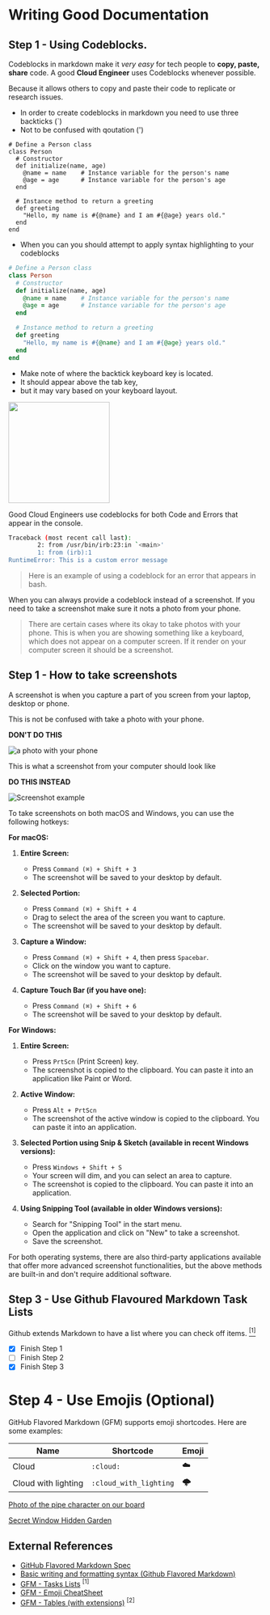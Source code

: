 # Writing Good Documentation

## Step 1 - Using Codeblocks.

Codeblocks in markdown make it *very easy* for tech people to **copy, paste, share** code.
A good __Cloud Engineer__ uses Codeblocks whenever possible.

Because it allows others to copy and paste their code to replicate or research issues.


- In order to create codeblocks in markdown you need to use three backticks (`)
- Not to be confused with qoutation (')

```
# Define a Person class
class Person
  # Constructor
  def initialize(name, age)
    @name = name    # Instance variable for the person's name
    @age = age      # Instance variable for the person's age
  end

  # Instance method to return a greeting
  def greeting
    "Hello, my name is #{@name} and I am #{@age} years old."
  end
end
```

- When you can you should attempt to apply syntax highlighting to your codeblocks

```ruby
# Define a Person class
class Person
  # Constructor
  def initialize(name, age)
    @name = name    # Instance variable for the person's name
    @age = age      # Instance variable for the person's age
  end

  # Instance method to return a greeting
  def greeting
    "Hello, my name is #{@name} and I am #{@age} years old."
  end
end
```

- Make note of where the backtick keyboard key is located.
- It should appear above the tab key, 
- but it may vary based on your keyboard layout.

<img width="200px" src="https://github.com/terraformboot/github-docs-example/assets/146905343/cfeb91e6-f193-484c-bdde-3142b7840f14"/>

Good Cloud Engineers use codeblocks for both Code and Errors that appear in the console.



```bash
Traceback (most recent call last):
        2: from /usr/bin/irb:23:in `<main>'
        1: from (irb):1
RuntimeError: This is a custom error message
```

> Here is an example of using a codeblock for an error that appears in bash.

When you can always provide a codeblock instead of a screenshot.
If you need to take a screenshot make sure it nots a photo from your phone.

> There are certain cases where its okay to take photos with your phone. This is when you are showing something like a keyboard, which does not appear on a computer screen. If it render on your computer screen it should be a screenshot.

## Step 1 - How to take screenshots

A screenshot is when you capture a part of you screen from your laptop, desktop or phone.

This is not be confused with take a photo with your phone.

**DON'T DO THIS**

![a photo with your phone](assets/phone-photo.jpg)

This is what a screenshot from your computer should look like

**DO THIS INSTEAD**

![Screenshot example](assets/screenshot-example.png)

To take screenshots on both macOS and Windows, you can use the following hotkeys:

**For macOS:**

1. **Entire Screen:** 
   - Press `Command (⌘) + Shift + 3`
   - The screenshot will be saved to your desktop by default.

2. **Selected Portion:**
   - Press `Command (⌘) + Shift + 4` 
   - Drag to select the area of the screen you want to capture.
   - The screenshot will be saved to your desktop by default.

3. **Capture a Window:** 
   - Press `Command (⌘) + Shift + 4`, then press `Spacebar`.
   - Click on the window you want to capture.
   - The screenshot will be saved to your desktop by default.

4. **Capture Touch Bar (if you have one):**
   - Press `Command (⌘) + Shift + 6`
   - The screenshot will be saved to your desktop by default.

**For Windows:**

1. **Entire Screen:** 
   - Press `PrtScn` (Print Screen) key.
   - The screenshot is copied to the clipboard. You can paste it into an application like Paint or Word.

2. **Active Window:** 
   - Press `Alt + PrtScn`
   - The screenshot of the active window is copied to the clipboard. You can paste it into an application.

3. **Selected Portion using Snip & Sketch (available in recent Windows versions):**
   - Press `Windows + Shift + S`
   - Your screen will dim, and you can select an area to capture.
   - The screenshot is copied to the clipboard. You can paste it into an application.

4. **Using Snipping Tool (available in older Windows versions):**
   - Search for "Snipping Tool" in the start menu.
   - Open the application and click on "New" to take a screenshot.
   - Save the screenshot.

For both operating systems, there are also third-party applications available that offer more advanced screenshot functionalities, but the above methods are built-in and don't require additional software.



## Step 3 - Use Github Flavoured Markdown Task Lists

Github extends Markdown to have a list where you can check off items. [<sup>[1]</sup>](#external-references)

- [x] Finish Step 1
- [ ] Finish Step 2
- [x] Finish Step 3

# Step 4 - Use Emojis (Optional)

GitHub Flavored Markdown (GFM) supports emoji shortcodes.
Here are some examples:

| Name | Shortcode | Emoji |
| --- | --- | --- |
| Cloud | `:cloud:` | :cloud: |
| Cloud with lighting | `:cloud_with_lighting` | 🌩️ |

[Photo of the pipe character on our board](asset/pipe-chart.jpg)

[Secret Window Hidden Garden](secret-window/hidden-garden.md)

## External References

- [GitHub Flavored Markdown Spec](https://github.github.com/gfm/)
- [Basic writing and formatting syntax (Github Flavored Markdown)](https://docs.github.com/en/get-started/writing-on-github/getting-started-with-writing-and-formatting-on-github/basic-writing-and-formatting-syntax#quoting-text) 
- [GFM - Tasks Lists](https://docs.github.com/en/get-started/writing-on-github/getting-started-with-writing-and-formatting-on-github/basic-writing-and-formatting-syntax#task-lists)  <sup>[1]</sup>
- [GFM - Emoji CheatSheet](https://github.com/ikatyang/emoji-cheat-sheet)
- [GFM - Tables (with extensions)](https://github.github.com/gfm/#tables-extension-) <sup>[2]</sup>


